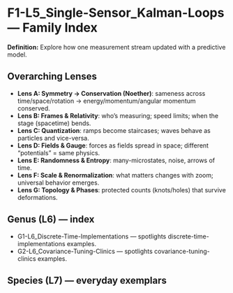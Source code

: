 # F1-L5_Single-Sensor_Kalman-Loops — Family Index
**Definition:** Explore how one measurement stream updated with a predictive model.

## Overarching Lenses

- **Lens A: Symmetry -> Conservation (Noether)**: sameness across time/space/rotation → energy/momentum/angular momentum conserved.
- **Lens B: Frames & Relativity**: who’s measuring; speed limits; when the stage (spacetime) bends.
- **Lens C: Quantization**: ramps become staircases; waves behave as particles and vice-versa.
- **Lens D: Fields & Gauge**: forces as fields spread in space; different “potentials” = same physics.
- **Lens E: Randomness & Entropy**: many-microstates, noise, arrows of time.
- **Lens F: Scale & Renormalization**: what matters changes with zoom; universal behavior emerges.
- **Lens G: Topology & Phases**: protected counts (knots/holes) that survive deformations.

## Genus (L6) — index
- G1-L6_Discrete-Time-Implementations — spotlights discrete-time-implementations examples.
- G2-L6_Covariance-Tuning-Clinics — spotlights covariance-tuning-clinics examples.

## Species (L7) — everyday exemplars
